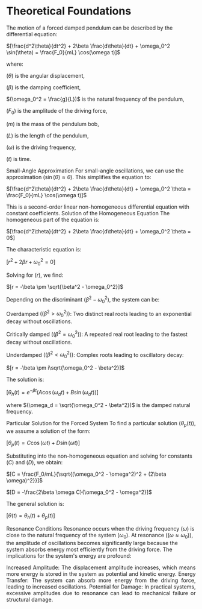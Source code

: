 # Theoretical Foundations
The motion of a forced damped pendulum can be described by the differential equation:

$[\frac{d^2\theta}{dt^2} + 2\beta \frac{d\theta}{dt} + \omega_0^2 \sin(\theta) = \frac{F_0}{mL} \cos(\omega t)]$

where:

$(\theta)$ is the angular displacement,

$(\beta)$ is the damping coefficient,

$(\omega_0^2 = \frac{g}{L})$ is the natural frequency of the pendulum,

$(F_0)$ is the amplitude of the driving force,

$(m)$ is the mass of the pendulum bob,

$(L)$ is the length of the pendulum,

$(\omega)$ is the driving frequency,

$(t)$ is time.

Small-Angle Approximation
For small-angle oscillations, we can use the approximation $(\sin(\theta) \approx \theta)$. This simplifies the equation to:

$[\frac{d^2\theta}{dt^2} + 2\beta \frac{d\theta}{dt} + \omega_0^2 \theta = \frac{F_0}{mL} \cos(\omega t)]$

This is a second-order linear non-homogeneous differential equation with constant coefficients.
Solution of the Homogeneous Equation
The homogeneous part of the equation is:</p>

$[\frac{d^2\theta}{dt^2} + 2\beta \frac{d\theta}{dt} + \omega_0^2 \theta = 0$]

The characteristic equation is:

$[r^2 + 2\beta r + \omega_0^2 = 0]$

Solving for $(r)$, we find:

$[r = -\beta \pm \sqrt{\beta^2 - \omega_0^2}]$


Depending on the discriminant $(\beta^2 - \omega_0^2)$, the system can be:

Overdamped $((\beta^2 > \omega_0^2))$: Two distinct real roots leading to an exponential decay without oscillations.

Critically damped $((\beta^2 = \omega_0^2))$: A repeated real root leading to the fastest decay without oscillations.

Underdamped $((\beta^2 < \omega_0^2))$: Complex roots leading to oscillatory decay:

$[r = -\beta \pm i\sqrt{\omega_0^2 - \beta^2}]$

The solution is:

$[\theta_h(t) = e^{-\beta t}(A \cos(\omega_d t) + B \sin(\omega_d t))]$

where $(\omega_d = \sqrt{\omega_0^2 - \beta^2})$ is the damped natural frequency.

Particular Solution for the Forced System
To find a particular solution $(\theta_p(t))$, we assume a solution of the form:

$[\theta_p(t) = C \cos(\omega t) + D \sin(\omega t)]$

Substituting into the non-homogeneous equation and solving for constants $(C)$ and $(D)$, we obtain:

$[C = \frac{F_0/mL}{\sqrt{(\omega_0^2 - \omega^2)^2 + (2\beta \omega)^2}}]$

$[D = -\frac{2\beta \omega C}{\omega_0^2 - \omega^2}]$

The general solution is:

$[\theta(t) = \theta_h(t) + \theta_p(t)]$

Resonance Conditions
Resonance occurs when the driving frequency $(\omega)$ is close to the natural frequency of the system $(\omega_0)$. At resonance $((\omega \approx \omega_0))$, the amplitude of oscillations becomes significantly large because the system absorbs energy most efficiently from the driving force.
The implications for the system's energy are profound:

<p align="justify">
Increased Amplitude: The displacement amplitude increases, which means more energy is stored in the system as potential and kinetic energy.
Energy Transfer: The system can absorb more energy from the driving force, leading to increased oscillations.
Potential for Damage: In practical systems, excessive amplitudes due to resonance can lead to mechanical failure or structural damage.
</p>
